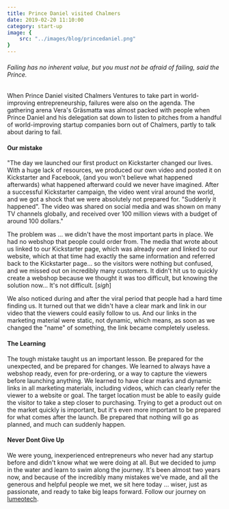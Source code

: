```yaml
---
title: Prince Daniel visited Chalmers
date: 2019-02-20 11:10:00
category: start-up
image: {
	src: "../images/blog/princedaniel.png"
}
---
```

###### Failing has no inherent value, but you must not be afraid of failing, said the Prince.
When Prince Daniel visited Chalmers Ventures to take part in world-improving entrepreneurship, failures were also on the agenda.
The gathering arena Vera's Gräsmatta was almost packed with people when Prince Daniel and his delegation sat down to listen to pitches from a handful of world-improving startup companies born out of Chalmers, partly to talk about daring to fail.

#### Our mistake
"The day we launched our first product on Kickstarter changed our lives.
With a huge lack of resources, we produced our own video and posted it on Kickstarter and Facebook, (and you won't believe what happened afterwards) what happened afterward could we never have imagined.
After a successful Kickstarter campaign, the video went viral around the world, and we got a shock that we were absolutely not prepared for. "Suddenly it happened".
The video was shared on social media and was shown on many TV channels globally, and received over 100 million views with a budget of around 100 dollars."

The problem was ... we didn't have the most important parts in place.
We had no webshop that people could order from. The media that wrote about us linked to our Kickstarter page, which was already over and linked to our website, which at that time had exactly the same information and referred back to the Kickstarter page... so the visitors were nothing but confused, and we missed out on incredibly many customers.
It didn't hit us to quickly create a webshop because we thought it was too difficult, but knowing the solution now... It's not difficult.
[*sigh*]

We also noticed during and after the viral period that people had a hard time finding us. It turned out that we didn't have a clear mark and link in our video that the viewers could easily follow to us.
And our links in the marketing material were static, not dynamic, which means, as soon as we changed the "name" of something, the link became completely useless.

#### The Learning
The tough mistake taught us an important lesson. Be prepared for the unexpected, and be prepared for changes. We learned to always have a webshop ready, even for pre-ordering, or a way to capture the viewers before launching anything.
We learned to have clear marks and dynamic links in all marketing materials, including videos, which can clearly refer the viewer to a website or goal. The target location must be able to easily guide the visitor to take a step closer to purchasing.
Trying to get a product out on the market quickly is important, but it's even more important to be prepared for what comes after the launch. Be prepared that nothing will go as planned, and much can suddenly happen.

#### Never Dont Give Up
We were young, inexperienced entrepreneurs who never had any startup before and didn't know what we were doing at all. But we decided to jump in the water and learn to swim along the journey. It's been almost two years now, and because of the incredibly many mistakes we've made, and all the generous and helpful people we met, we sit here today ... wiser, just as passionate, and ready to take big leaps forward. Follow our journey on <a href=https://www.lumeotech.com target=_blank>lumeotech</a>.